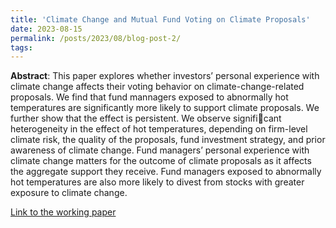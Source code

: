 ```yaml
---
title: 'Climate Change and Mutual Fund Voting on Climate Proposals'
date: 2023-08-15
permalink: /posts/2023/08/blog-post-2/
tags:
---
```


**Abstract**: This paper explores whether investors’ personal experience with climate change affects their voting behavior on climate-change-related proposals. We find that fund mannagers exposed to abnormally hot temperatures are significantly more likely to support climate proposals. We further show that the effect is persistent. We observe significant heterogeneity in the effect of hot temperatures, depending on firm-level climate risk, the quality of the proposals, fund investment strategy, and prior awareness of climate change. Fund managers’ personal experience with climate change matters for the outcome of climate proposals as it affects the aggregate support they receive. Fund managers exposed to abnormally hot temperatures are also more likely to divest from stocks with greater exposure to climate change.

[Link to the working paper](https://papers.ssrn.com/sol3/papers.cfm?abstract_id=3997730)

